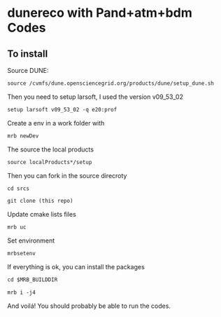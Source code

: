 # dunereco with Pand+atm+bdm Codes 

## To install

Source DUNE:
```md
source /cvmfs/dune.opensciencegrid.org/products/dune/setup_dune.sh
```
Then you need to setup larsoft, I used the version v09_53_02
```md
setup larsoft v09_53_02 -q e20:prof
```
Create a env in a work folder with
```md
mrb newDev
```
The source the local products 
```md
source localProducts*/setup
```

Then you can fork in the source direcroty
```md
cd srcs
```
```md
git clone (this repo)
```
Update cmake lists files
```md
mrb uc
```

Set environment
```md
mrbsetenv 
```
If everything is ok, you can install the packages 
```md
cd $MRB_BUILDDIR
```
```md
mrb i -j4
```

And voilá! You should probably be able to run the codes. 

